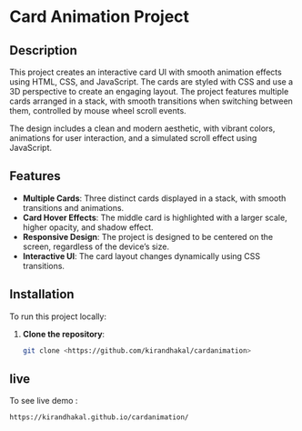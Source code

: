# Card Animation Project

## Description
This project creates an interactive card UI with smooth animation effects using HTML, CSS, and JavaScript. The cards are styled with CSS and use a 3D perspective to create an engaging layout. The project features multiple cards arranged in a stack, with smooth transitions when switching between them, controlled by mouse wheel scroll events.

The design includes a clean and modern aesthetic, with vibrant colors, animations for user interaction, and a simulated scroll effect using JavaScript.

## Features
- **Multiple Cards**: Three distinct cards displayed in a stack, with smooth transitions and animations.
- **Card Hover Effects**: The middle card is highlighted with a larger scale, higher opacity, and shadow effect.
- **Responsive Design**: The project is designed to be centered on the screen, regardless of the device’s size.
- **Interactive UI**: The card layout changes dynamically using CSS transitions.

## Installation
To run this project locally:

1. **Clone the repository**:
   ```bash
   git clone <https://github.com/kirandhakal/cardanimation>

## live
To see live demo :
```bash
https://kirandhakal.github.io/cardanimation/

